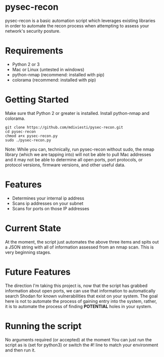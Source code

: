 # pysec-recon
pysec-recon is a basic automation script which leverages existing 
libraries in order to automate the recon process when attempting to 
assess your network's security posture. 

# Requirements
* Python 2 or 3
* Mac or Linux (untested in windows)
* python-nmap (recommend: installed with pip)
* colorama (recommend: installed with pip)

# Getting Started
Make sure that Python 2 or greater is installed.
Install python-nmap and colorama. 

```
git clone https://github.com/mdiviesti/pysec-recon.git
cd pysec-recon
chmod a+x pysec-recon.py
sudo ./pysec-recon.py
```
Note: While you can, technically, run pysec-recon without sudo, 
the nmap library (which we are tapping into) will not be able to 
pull Mac addresses and it may not be able to determine all open 
ports, port protocols, or protocol versions, firmware versions, 
and other useful data.

# Features
* Determines your internal ip address
* Scans ip addresses on your subnet
* Scans for ports on those IP addresses

# Current State
At the moment, the script just automates the above three items and spits out a JSON string with all of information assessed from an nmap scan.
This is very beginning stages. 

# Future Features
The direction I'm taking this project is, now that the script has grabbed information about open ports, we can use that information to automatically search Shodan for known vulnerabilities that exist on your system.
The goal here is not to automate the process of gaining entry into the system, rather, it is to automate the process of finding **POTENTIAL** holes in your system. 

# Running the script 
No arguments required (or accepted) at the moment
You can just run the script as is (set for python3) or switch 
the #! line to match your environment and then run it.